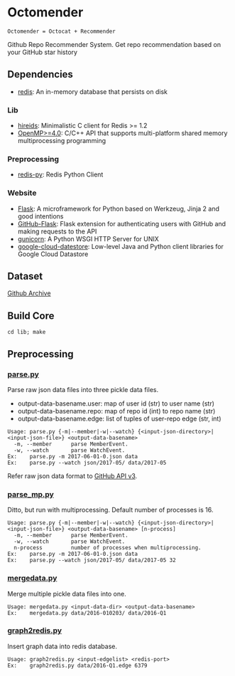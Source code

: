 # Octomender
```
Octomender = Octocat + Recommender
```
Github Repo Recommender System.
Get repo recommendation based on your GitHub star history

## Dependencies
- [redis](https://redis.io/): An in-memory database that persists on disk

### Lib
- [hireids](https://github.com/redis/hiredis): Minimalistic C client for Redis >= 1.2
- [OpenMP>=4.0](http://www.openmp.org/): C/C++ API that supports multi-platform shared memory multiprocessing programming

### Preprocessing
- [redis-py](https://github.com/andymccurdy/redis-py): Redis Python Client

### Website
- [Flask](http://flask.pocoo.org): A microframework for Python based on Werkzeug, Jinja 2 and good intentions
- [GitHub-Flask](https://github.com/cenkalti/github-flask): Flask extension for authenticating users with GitHub and making requests to the API
- [gunicorn](http://gunicorn.org): A Python WSGI HTTP Server for UNIX
- [google-cloud-datestore](https://github.com/GoogleCloudPlatform/google-cloud-datastore): Low-level Java and Python client libraries for Google Cloud Datastore

## Dataset
[Github Archive](https://www.githubarchive.org/)

## Build Core
```
cd lib; make
```

## Preprocessing
### [parse.py](preprocessing/parse.py)
Parse raw json data files into three pickle data files.
- output-data-basename.user: map of user id (str) to user name (str)
- output-data-basename.repo: map of repo id (int) to repo name (str)
- output-data-basename.edge: list of tuples of user-repo edge (str, int)
```
Usage: parse.py {-m|--member|-w|--watch} {<input-json-directory>|<input-json-file>} <output-data-basename>
  -m, --member      parse MemberEvent.
  -w, --watch       parse WatchEvent.
Ex:    parse.py -m 2017-06-01-0.json data
Ex:    parse.py --watch json/2017-05/ data/2017-05
```
Refer raw json data format to [GitHub API v3](https://developer.github.com/v3/activity/events/types/).

### [parse_mp.py](preprocessing/parse_mp.py)
Ditto, but run with multiprocessing. Default number of processes is 16.
```
Usage: parse.py {-m|--member|-w|--watch} {<input-json-directory>|<input-json-file>} <output-data-basename> [n-process]
  -m, --member      parse MemberEvent.
  -w, --watch       parse WatchEvent.
  n-process         number of processes when multiprocessing.
Ex:    parse.py -m 2017-06-01-0.json data
Ex:    parse.py --watch json/2017-05/ data/2017-05 32
```

### [mergedata.py](preprocessing/mergedata.py)
Merge multiple pickle data files into one.
```
Usage: mergedata.py <input-data-dir> <output-data-basename>
Ex:    mergedata.py data/2016-010203/ data/2016-Q1
```

### [graph2redis.py](preprocessing/graph2redis.py)
Insert graph data into redis database.
```
Usage: graph2redis.py <input-edgelist> <redis-port>
Ex:    graph2redis.py data/2016-Q1.edge 6379
```
